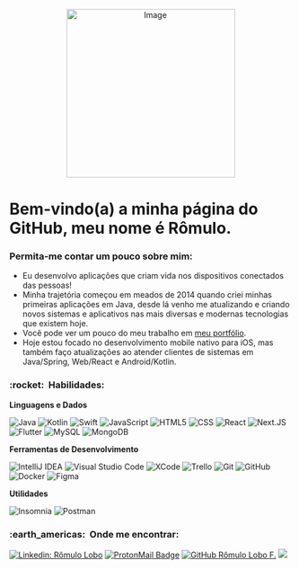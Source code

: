 <p align="center">
  <img src="https://i.imgur.com/ujIIx5q.png" alt="Image" style="width: 300px; height: 300px;"/>
</p>

# Bem-vindo(a) a minha página do GitHub, meu nome é Rômulo.
### Permita-me contar um pouco sobre mim:
 - Eu desenvolvo aplicações que criam vida nos dispositivos conectados das pessoas!
 - Minha trajetória começou em meados de 2014 quando criei minhas primeiras aplicações em Java, desde lá venho me atualizando e criando novos sistemas e aplicativos nas mais diversas e modernas tecnologias que existem hoje.
 - Você pode ver um pouco do meu trabalho em [meu portfólio](https://bit.ly/lobones).
 - Hoje estou focado no desenvolvimento mobile nativo para iOS, mas também faço atualizações ao atender clientes de sistemas em Java/Spring, Web/React e Android/Kotlin.

<h3> :rocket: &nbsp;Habilidades: </h3>

**Linguagens e Dados**

  ![Java](https://img.shields.io/badge/-Java-333333?style=flat&logo=Java&logoColor=007396)
  ![Kotlin](https://img.shields.io/badge/-Kotlin-333333?style=flat&logo=Kotlin)
  ![Swift](https://img.shields.io/badge/-Swift-333333?style=flat&logo=Swift)
  ![JavaScript](https://img.shields.io/badge/-JavaScript-333333?style=flat&logo=javascript)
  ![HTML5](https://img.shields.io/badge/-HTML5-333333?style=flat&logo=HTML5)
  ![CSS](https://img.shields.io/badge/-CSS-333333?style=flat&logo=CSS3&logoColor=1572B6)
  ![React](https://img.shields.io/badge/-React-333333?style=flat&logo=react)
  ![Next.JS](https://img.shields.io/badge/-Next.JS-333333?style=flat&logo=next.js)
  ![Flutter](https://img.shields.io/badge/-Flutter-333333?style=flat&logo=Flutter)
  ![MySQL](https://img.shields.io/badge/-MySQL-333333?style=flat&logo=mysql)
  ![MongoDB](https://img.shields.io/badge/-MongoDB-333333?style=flat&logo=mongodb)

**Ferramentas de Desenvolvimento**

  ![IntelliJ IDEA](https://img.shields.io/badge/-Intellij%20IDEA-333333?style=flat&logo=intellij-idea&logoColor=007ACC)
  ![Visual Studio Code](https://img.shields.io/badge/-Visual%20Studio%20Code-333333?style=flat&logo=visual-studio-code&logoColor=007ACC)
  ![XCode](https://img.shields.io/badge/-XCode-333333?style=flat&logo=xcode&logoColor=007ACC)
  ![Trello](https://img.shields.io/badge/-Trello-333333?style=flat&logo=trello&logoColor=007ACC)
  ![Git](https://img.shields.io/badge/-Git-333333?style=flat&logo=git)
  ![GitHub](https://img.shields.io/badge/-GitHub-333333?style=flat&logo=github)
  ![Docker](https://img.shields.io/badge/-Docker-333333?style=flat&logo=docker)
  ![Figma](https://img.shields.io/badge/-Figma-333333?style=flat&logo=figma&logoColor=007ACC)
  
**Utilidades**

  ![Insomnia](https://img.shields.io/badge/-Insomnia-333333?style=flat&logo=insomnia)
  ![Postman](https://img.shields.io/badge/-Postman-333333?style=flat&logo=postman)


<h3> :earth_americas: &nbsp;Onde me encontrar: </h3> 

[![Linkedin: Rômulo Lobo](https://img.shields.io/badge/-Rômulo%20Lobo-blue?style=flat-square&logo=Linkedin&logoColor=white&link=https://www.linkedin.com/in/r%C3%B4mulo-lobo-b5577620b/)](https://www.linkedin.com/in/r%C3%B4mulo-lobo-b5577620b/)
[![ProtonMail Badge](https://img.shields.io/badge/-romulolobof@pm.me-006bed?style=flat-square&logo=ProtonMail&logoColor=white&link=mailto:romulolobof@pm.me)](mailto:romulolobof@pm.me)
[![GitHub Rômulo Lobo F.]( https://img.shields.io/github/followers/Lobones?label=follow&style=social)](https://github.com/Lobones)
![](https://komarev.com/ghpvc/?username=Lobones&color=006bed)
